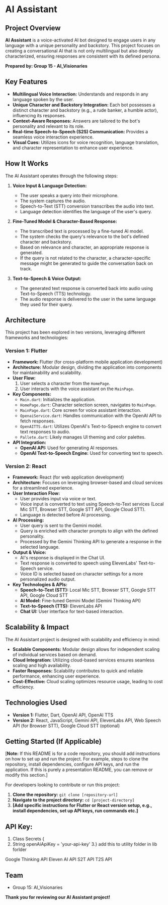 # AI Assistant

## Project Overview

**AI Assistant** is a voice-activated AI bot designed to engage users in any language with a unique personality and backstory. This project focuses on creating a conversational AI that is not only multilingual but also deeply characterized, ensuring responses are consistent with its defined persona.

**Prepared by: Group 15 - AI_Visionaries**

## Key Features

*   **Multilingual Voice Interaction:** Understands and responds in any language spoken by the user.
*   **Unique Character and Backstory Integration:**  Each bot possesses a distinct character and backstory (e.g., a rude banker, a humble actor), influencing its responses.
*   **Context-Aware Responses:** Answers are tailored to the bot's personality and relevant to its role.
*   **Real-time Speech-to-Speech (S2S) Communication:** Provides a seamless voice interaction experience.
*   **Visual Cues:** Utilizes icons for voice recognition, language translation, and character representation to enhance user experience.

## How It Works

The AI Assistant operates through the following steps:

1.  **Voice Input & Language Detection:**
    *   The user speaks a query into their microphone.
    *   The system captures the audio.
    *   Speech-to-Text (STT) conversion transcribes the audio into text.
    *   Language detection identifies the language of the user's query.

2.  **Fine-Tuned Model & Character-Based Response:**
    *   The transcribed text is processed by a fine-tuned AI model.
    *   The system checks the query's relevance to the bot's defined character and backstory.
    *   Based on relevance and character, an appropriate response is generated.
    *   If the query is not related to the character, a character-specific message might be generated to guide the conversation back on track.

3.  **Text-to-Speech & Voice Output:**
    *   The generated text response is converted back into audio using Text-to-Speech (TTS) technology.
    *   The audio response is delivered to the user in the same language they used for their query.

## Architecture

This project has been explored in two versions, leveraging different frameworks and technologies:

### Version 1: Flutter

*   **Framework:** Flutter (for cross-platform mobile application development)
*   **Architecture:** Modular design, dividing the application into components for maintainability and scalability.
*   **User Flow:**
    1.  User selects a character from the `HomePage`.
    2.  User interacts with the voice assistant on the `MainPage`.
*   **Key Components:**
    *   `Main.dart`: Initializes the application.
    *   `HomePage.dart`:  Character selection screen, navigates to `MainPage`.
    *   `MainPage.dart`:  Core screen for voice assistant interaction.
    *   `OpenaiService.dart`:  Handles communication with the OpenAI API to fetch responses.
    *   `OpenAITTS.dart`:  Utilizes OpenAI's Text-to-Speech engine to convert text responses to audio.
    *   `Pallete.dart`:  Likely manages UI theming and color palettes.
*   **API Integration:**
    *   **OpenAI API:** Used for generating AI responses.
    *   **OpenAI Text-to-Speech Engine:** Used for converting text to speech.

### Version 2: React

*   **Framework:** React (for web application development)
*   **Architecture:**  Focuses on leveraging browser-based and cloud services for a streamlined experience.
*   **User Interaction Flow:**
    *   User provides input via voice or text.
    *   Voice input is converted to text using Speech-to-Text services (Local Mic STT, Browser STT, Google STT API, Google Cloud STT).
    *   Language is detected before AI processing.
*   **AI Processing:**
    *   User query is sent to the Gemini model.
    *   Query is enriched with character prompts to align with the defined personality.
    *   Processed by the Gemini Thinking API to generate a response in the selected language.
*   **Output & Voice:**
    *   AI's response is displayed in the Chat UI.
    *   Text response is converted to speech using ElevenLabs' Text-to-Speech service.
    *   Voice ID is selected based on character settings for a more personalized audio output.
*   **Key Technologies & APIs:**
    *   **Speech-to-Text (STT):** Local Mic STT, Browser STT, Google STT API, Google Cloud STT
    *   **AI Model:** Fine-tuned Gemini Model (Gemini Thinking API)
    *   **Text-to-Speech (TTS):** ElevenLabs API
    *   **Chat UI:** User interface for text-based interaction.

## Scalability & Impact

The AI Assistant project is designed with scalability and efficiency in mind:

*   **Scalable Components:** Modular design allows for independent scaling of individual services based on demand.
*   **Cloud Integration:** Utilizing cloud-based services ensures seamless scaling and high availability.
*   **Faster Responses:** Scalability contributes to quick and reliable performance, enhancing user experience.
*   **Cost-Effective:** Cloud scaling optimizes resource usage, leading to cost efficiency.

## Technologies Used

*   **Version 1:** Flutter, Dart, OpenAI API, OpenAI TTS
*   **Version 2:** React, JavaScript, Gemini API, ElevenLabs API, Web Speech API (for Browser STT), Google Cloud STT (optional)

## Getting Started (If Applicable)

[**Note:** If this README is for a code repository, you should add instructions on how to set up and run the project. For example, steps to clone the repository, install dependencies, configure API keys, and run the application. If this is purely a presentation README, you can remove or modify this section.]

For developers looking to contribute or run this project:

1.  **Clone the repository:** `git clone [repository-url]`
2.  **Navigate to the project directory:** `cd [project-directory]`
3.  **[Add specific instructions for Flutter or React version setup, e.g., install dependencies, set up API keys, run commands etc.]**

## API Key:
1. Class Secrets {
2.    String openAiApiKey = 'your-api-key'
3.}
  add this to utility folder in lib forlder

  Google Thinking API
  Eleven AI API
  S2T API
  T2S API
  

## Team

*   Group 15: AI\_Visionaries


**Thank you for reviewing our AI Assistant project!**
